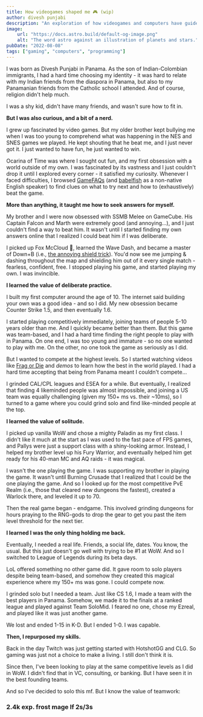 ```yaml
---
title: How videogames shaped me 🎮 (wip)
author: divesh punjabi
description: "An exploration of how videogames and computers have guided my life."
image:
    url: "https://docs.astro.build/default-og-image.png"
    alt: "The word astro against an illustration of planets and stars."
pubDate: "2022-08-08"
tags: ["gaming", "computers", "programming"]
---
```

I was born as Divesh Punjabi in Panama. As the son of Indian-Colombian immigrants, I had a hard time choosing my identity - it was hard to relate with my Indian friends from the diaspora in Panama, but also to my Panamanian friends from the Catholic school I attended. And of course, religion didn't help much.

I was a shy kid, didn't have many friends, and wasn't sure how to fit in.

**But I was also curious, and a bit of a nerd.**

I grew up fascinated by video games. But my older brother kept bullying me when I was too young to comprehend what was happening in the NES and SNES games we played. He kept shouting that he beat me, and I just never got it. I just wanted to have fun, he just wanted to win.

Ocarina of Time was where I sought out fun, and my first obsession with a world outside of my own. I was fascinated by its vastness and I just couldn't drop it until I explored every corner - it satisfied my curiosity. Whenever I faced difficulties, I browsed [GameFAQs](https://gamefaqs.gamespot.com/n64/197771-the-legend-of-zelda-ocarina-of-time/faqs/44785) (and [babelfish](https://www.babelfish.com/) as a non-native English speaker) to find clues on what to try next and how to (exhaustively) beat the game.

**More than anything, it taught me how to seek answers for myself.**

My brother and I were now obsessed with SSMB Melee on GameCube. His Captain Falcon and Marth were extremely good (and annoying...), and I just couldn't find a way to beat him. It wasn't until I started finding my own answers online that I realized I could beat him if I was deliberate.

I picked up Fox McCloud 🦊, learned the Wave Dash, and became a master of Down+B (i.e., [the annoying shield trick](https://www.youtube.com/watch?v=kXpQ9-TRop4)). You'd now see me jumping & dashing throughout the map and shielding him out of it every single match - fearless, confident, free. I stopped playing his game, and started playing my own. I was invincible.

**I learned the value of deliberate practice.**

I built my first computer around the age of 10. The internet said building your own was a good idea - and so I did. My new obsession became Counter Strike 1.5, and then eventually 1.6.

I started playing competitively immediately, joining teams of people 5-10 years older than me. And I quickly became better than them. But this game was team-based, and I had a hard time finding the right people to play with in Panama. On one end, I was too young and immature - so no one wanted to play with me. On the other, no one took the game as seriously as I did.

But I wanted to compete at the highest levels. So I started watching videos like [Frag or Die](https://www.youtube.com/watch?v=4ylWONP4Y7A) and *demos* to learn how the best in the world played. I had a hard time accepting that being from Panama meant I couldn't compete...

I grinded CAL/CPL leagues and ESEA for a while. But eventually, I realized that finding 4 likeminded people was almost impossible, and joining a US team was equally challenging (given my 150+ ms vs. their ~10ms), so I turned to a game where you could grind solo and find like-minded people at the top.

**I learned the value of solitude.**

I picked up vanilla WoW and chose a mighty Paladin as my first class. I didn't like it much at the start as I was used to the fast pace of FPS games, and Pallys were just a support class with a shiny-looking armor. Instead, I helped my brother level up his Fury Warrior, and eventually helped him get ready for his 40-man MC and AQ raids - it was magical.

I wasn't the one playing the game. I was supporting my brother in playing the game. It wasn't until Burning Crusade that I realized that I could be the one playing the game. And so I looked up for the most competitive PvE Realm (i.e., those that cleared new dungeons the fastest), created a Warlock there, and leveled it up to 70.

Then the real game began - endgame. This involved grinding dungeons for hours praying to the RNG-gods to drop the gear to get you past the item level threshold for the next tier.

**I learned I was the only thing holding me back.**

Eventually, I needed a real life. Friends, a social life, dates. You know, the usual. But this just doesn't go well with trying to be #1 at WoW. And so I switched to League of Legends during its beta days.

LoL offered something no other game did. It gave room to solo players despite being team-based, and somehow they created this magical experience where my 150+ ms was gone. I could compete now.

I grinded solo but I needed a team. Just like CS 1.6, I made a team with the best players in Panama. Somehow, we made it to the finals at a ranked league and played against Team SoloMid. I feared no one, chose my Ezreal, and played like it was just another game.

We lost and ended 1-15 in K-D. But I ended 1-0. I was capable.

**Then, I repurposed my skills.**

Back in the day Twitch was just getting started with HotshotGG and CLG. So gaming was just not a choice to make a living. I still don't think it is.

Since then, I've been looking to play at the same competitive levels as I did in WoW. I didn't find that in VC, consulting, or banking. But I have seen it in the best founding teams.

And so I've decided to solo this mf. But I know the value of teamwork:

### 2.4k exp. frost mage lf 2s/3s
